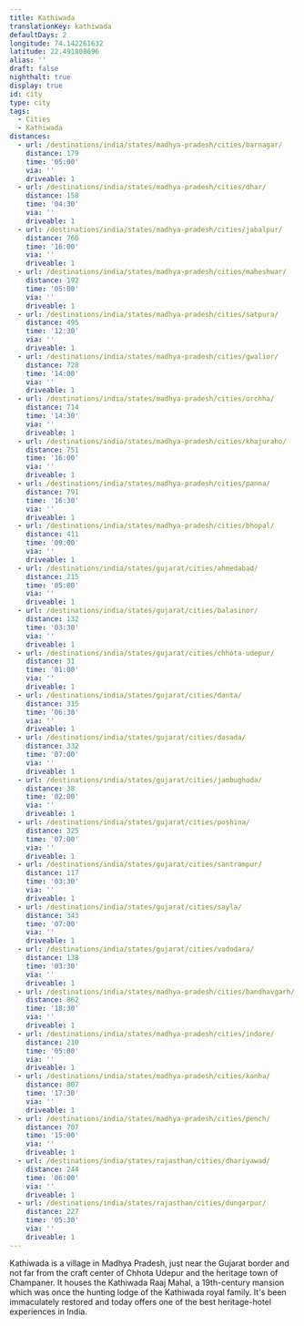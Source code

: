 ```yaml
---
title: Kathiwada
translationKey: kathiwada
defaultDays: 2
longitude: 74.142261632
latitude: 22.491808696
alias: ''
draft: false
nighthalt: true
display: true
id: city
type: city
tags:
  - Cities
  - Kathiwada
distances:
  - url: /destinations/india/states/madhya-pradesh/cities/barnagar/
    distance: 179
    time: '05:00'
    via: ''
    driveable: 1
  - url: /destinations/india/states/madhya-pradesh/cities/dhar/
    distance: 158
    time: '04:30'
    via: ''
    driveable: 1
  - url: /destinations/india/states/madhya-pradesh/cities/jabalpur/
    distance: 760
    time: '16:00'
    via: ''
    driveable: 1
  - url: /destinations/india/states/madhya-pradesh/cities/maheshwar/
    distance: 192
    time: '05:00'
    via: ''
    driveable: 1
  - url: /destinations/india/states/madhya-pradesh/cities/satpura/
    distance: 495
    time: '12:30'
    via: ''
    driveable: 1
  - url: /destinations/india/states/madhya-pradesh/cities/gwalior/
    distance: 728
    time: '14:00'
    via: ''
    driveable: 1
  - url: /destinations/india/states/madhya-pradesh/cities/orchha/
    distance: 714
    time: '14:30'
    via: ''
    driveable: 1
  - url: /destinations/india/states/madhya-pradesh/cities/khajuraho/
    distance: 751
    time: '16:00'
    via: ''
    driveable: 1
  - url: /destinations/india/states/madhya-pradesh/cities/panna/
    distance: 791
    time: '16:30'
    via: ''
    driveable: 1
  - url: /destinations/india/states/madhya-pradesh/cities/bhopal/
    distance: 411
    time: '09:00'
    via: ''
    driveable: 1
  - url: /destinations/india/states/gujarat/cities/ahmedabad/
    distance: 215
    time: '05:00'
    via: ''
    driveable: 1
  - url: /destinations/india/states/gujarat/cities/balasinor/
    distance: 132
    time: '03:30'
    via: ''
    driveable: 1
  - url: /destinations/india/states/gujarat/cities/chhota-udepur/
    distance: 31
    time: '01:00'
    via: ''
    driveable: 1
  - url: /destinations/india/states/gujarat/cities/danta/
    distance: 315
    time: '06:30'
    via: ''
    driveable: 1
  - url: /destinations/india/states/gujarat/cities/dasada/
    distance: 332
    time: '07:00'
    via: ''
    driveable: 1
  - url: /destinations/india/states/gujarat/cities/jambughoda/
    distance: 38
    time: '02:00'
    via: ''
    driveable: 1
  - url: /destinations/india/states/gujarat/cities/poshina/
    distance: 325
    time: '07:00'
    via: ''
    driveable: 1
  - url: /destinations/india/states/gujarat/cities/santrampur/
    distance: 117
    time: '03:30'
    via: ''
    driveable: 1
  - url: /destinations/india/states/gujarat/cities/sayla/
    distance: 343
    time: '07:00'
    via: ''
    driveable: 1
  - url: /destinations/india/states/gujarat/cities/vadodara/
    distance: 138
    time: '03:30'
    via: ''
    driveable: 1
  - url: /destinations/india/states/madhya-pradesh/cities/bandhavgarh/
    distance: 862
    time: '18:30'
    via: ''
    driveable: 1
  - url: /destinations/india/states/madhya-pradesh/cities/indore/
    distance: 210
    time: '05:00'
    via: ''
    driveable: 1
  - url: /destinations/india/states/madhya-pradesh/cities/kanha/
    distance: 807
    time: '17:30'
    via: ''
    driveable: 1
  - url: /destinations/india/states/madhya-pradesh/cities/pench/
    distance: 707
    time: '15:00'
    via: ''
    driveable: 1
  - url: /destinations/india/states/rajasthan/cities/dhariyawad/
    distance: 244
    time: '06:00'
    via: ''
    driveable: 1
  - url: /destinations/india/states/rajasthan/cities/dungarpur/
    distance: 227
    time: '05:30'
    via: ''
    driveable: 1
---
```























































































































































































Kathiwada is a village in Madhya Pradesh, just near the Gujarat border and not far from the craft center of Chhota Udepur and the heritage town of Champaner. It houses the Kathiwada Raaj Mahal, a 19th-century mansion which was once the hunting lodge of the Kathiwada royal family. It's been immaculately restored and today offers one of the best heritage-hotel experiences in India. 
